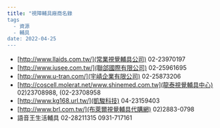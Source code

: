 ```yaml
---
title: "視障輔具廠商名錄
tags
  - 資源
  - 輔具
date: 2022-04-25
---
```

* [http://www.llaids.com.tw/](常業視覺輔具公司) 02-23970197
* [http://www.iusee.com.tw/](聯郃國際有限公司) 02-25961695
* [http://www.u-tran.com/](宇崝企業有限公司) 02-25873206
* [http://coscell.molerat.net/www.shinemed.com.tw](龍泰視覺輔具中心) 02)23708988, (02-23708958
* [http://www.kg168.url.tw/](凱駿科技) 04-23159403
* [http://www.brl.com.tw/](布萊爾視覺輔具代購網) 02)2883-0798
* 語音王生活輔具 02-28211315 0931-717161
